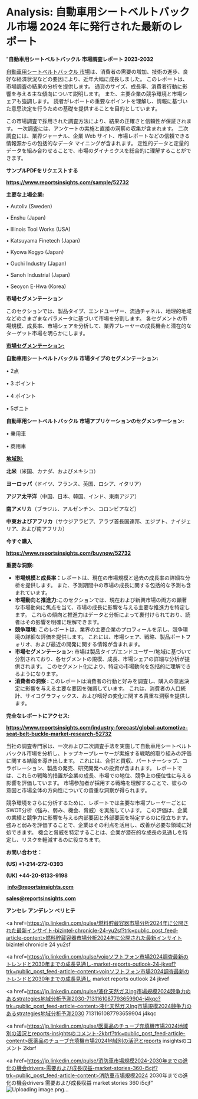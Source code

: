 # Analysis: 自動車用シートベルトバックル市場 2024 年に発行された最新のレポート

"<strong>自動車用シートベルトバックル 市場調査レポート 2023-2032</strong>

<a href=https://www.reportsinsights.com/sample/52732>自動車用シートベルトバックル 市場</a>は、消費者の需要の増加、技術の進歩、良好な経済状況などの要因により、近年大幅に成長しました。 このレポートは、市場調査の結果の分析を提供します。 通貨のサイズ、成長率、消費者行動に影響を与える主な傾向について説明します。 また、主要企業の競争環境と市場シェアも強調します。 読者がレポートの重要なポイントを理解し、情報に基づいた意思決定を行うための基礎を提供することを目的としています。

この市場調査で採用された調査方法により、結果の正確さと信頼性が保証されます。 一次調査には、アンケートの実施と直接の洞察の収集が含まれます。 二次調査には、業界ジャーナル、企業 Web サイト、市場レポートなどの信頼できる情報源からの包括的なデータ マイニングが含まれます。 定性的データと定量的データを組み合わせることで、市場のダイナミクスを総合的に理解することができます。

<strong><b>サンプルPDFをリクエストする</b></strong>

<a href=https://www.reportsinsights.com/sample/52732><strong><u>https://www.reportsinsights.com/sample/52732</u></strong></a>

<strong>主要な上場企業:</strong>

• Autoliv (Sweden)

• Enshu (Japan)

• Illinois Tool Works (USA)

• Katsuyama Finetech (Japan)

• Kyowa Kogyo (Japan)

• Ouchi Industry (Japan)

• Sanoh Industrial (Japan)

• Seoyon E-Hwa (Korea)

<strong>市場セグメンテーション</strong>

このセクションでは、製品タイプ、エンドユーザー、流通チャネル、地理的地域などのさまざまなパラメータに基づいて市場を分割します。 各セグメントの市場規模、成長率、市場シェアを分析して、業界プレーヤーの成長機会と潜在的なターゲット市場を明らかにします。

<strong><u>市場セグメンテーション</u></strong><strong><u>:</u></strong>

<strong>自動車用シートベルトバックル 市場タイプのセグメンテーション:</strong>

• 2点

• 3 ポイント

• 4 ポイント

• 5ポニト

<strong>自動車用シートベルトバックル 市場アプリケーションのセグメンテーション:</strong>

• 乗用車

• 商用車

<strong><u>地域別</u></strong><strong><u>:</u></strong>

<strong>北米</strong>（米国、カナダ、およびメキシコ）

<strong>ヨーロッパ</strong>（ドイツ、フランス、英国、ロシア、イタリア）

<strong>アジア太平洋</strong>（中国、日本、韓国、インド、東南アジア）

<strong>南アメリカ</strong>（ブラジル、アルゼンチン、コロンビアなど）

<strong>中東およびアフリカ</strong>（サウジアラビア、アラブ首長国連邦、エジプト、ナイジェリア、および南アフリカ）

<strong>今すぐ購入</strong>

<a href=https://www.reportsinsights.com/buynow/52732><strong><u>https://www.reportsinsights.com/buynow/52732</u></strong></a>

<strong>重要な洞察:</strong>
<ul>
  <li><strong>市場規模と成長率：</strong>レポートは、現在の市場規模と過去の成長率の詳細な分析を提供します。 また、予測期間中の市場の成長に関する包括的な予測も含まれています。</li>
  <li><strong>市場動向と推進力:</strong>このセクションでは、現在および新興市場の両方の顕著な市場動向に焦点を当て、市場の成長に影響を与える主要な推進力を特定します。 これらの傾向と推進力はデータと分析によって裏付けられており、読者はその影響を明確に理解できます。</li>
  <li><strong>競争環境</strong>: このレポートは、業界の主要企業のプロフィールを示し、競争環境の詳細な評価を提供します。 これには、市場シェア、戦略、製品ポートフォリオ、および最近の開発に関する情報が含まれます。</li>
  <li><strong>市場セグメンテーション: </strong>市場は製品タイプ/エンドユーザー/地域に基づいて分割されており、各セグメントの規模、成長、市場シェアの詳細な分析が提供されます。 このセグメント化により、特定の市場動向を包括的に理解できるようになります。</li>
  <li><strong>消費者の洞察 : </strong>このレポートは消費者の行動と好みを調査し、購入の意思決定に影響を与える主要な要因を強調しています。 これは、消費者の人口統計、サイコグラフィックス、および嗜好の変化に関する貴重な洞察を提供します。</li>
</ul>
<strong>完全なレポートにアクセス:</strong>

<a href=https://www.reportsinsights.com/industry-forecast/global-automotive-seat-belt-buckle-market-research-52732><strong><u><b>https://www.reportsinsights.com/industry-forecast/global-automotive-seat-belt-buckle-market-research-52732</b></u></strong></a>

当社の調査専門家は、一次および二次調査手法を実施して自動車用シートベルトバックル市場を分析し、トップキープレーヤーが実施する戦略的取り組みの評価に関する結論を導き出します。 これには、合併と買収、パートナーシップ、コラボレーション、製品の発売、研究開発への投資が含まれます。 レポートでは、これらの戦略的措置が企業の成長、市場での地位、競争上の優位性に与える影響を評価しています。 市場参加者が採用する戦略を理解することで、彼らの意図と市場全体の方向性についての貴重な洞察が得られます。

競争環境をさらに分析するために、レポートでは主要な市場プレーヤーごとにSWOT分析（強み、弱み、機会、脅威）を実施しています。 この評価は、企業の業績と競争力に影響を与える内部要因と外部要因を特定するのに役立ちます。 強みと弱みを評価することで、企業はその利点を活用し、改善が必要な領域に対処できます。 機会と脅威を特定することは、企業が潜在的な成長の見通しを特定し、リスクを軽減するのに役立ちます。

<strong>お問い合わせ：</strong>

<strong>(US) +1-214-272-0393</strong>

<strong>(UK) +44-20-8133-9198</strong>

<strong> </strong><a href=info@reportsinsights.com><strong><u>info@reportsinsights.com</u></strong></a>

<a href=sales@reportsinsights.com><strong><u>sales@reportsinsights.com</u></strong></a>

<strong>アンセレ アンデレン ベリヒテ</strong>

<a href=https://jp.linkedin.com/pulse/燃料貯蔵容器市場分析2024年に公開された最新インサイト-bizintel-chronicle-24-yu2sf?trk=public_post_feed-article-content>燃料貯蔵容器市場分析2024年に公開された最新インサイト bizintel chronicle 24 yu2sf</a>

<a href=https://jp.linkedin.com/pulse/voipソフトフォン市場2024調査最新のトレンドと2030年までの成長見通し-market-reports-outlook-24-jkvef?trk=public_post_feed-article-content>voipソフトフォン市場2024調査最新のトレンドと2030年までの成長見通し market reports outlook 24 jkvef</a>

<a href=https://jp.linkedin.com/pulse/液化天然ガスlng市場規模2024競争力のあるstrategies地域分析予測2030-7131161087793659904-j4kqc?trk=public_post_feed-article-content>液化天然ガスlng市場規模2024競争力のあるstrategies地域分析予測2030 7131161087793659904 j4kqc</a>

<a href=https://jp.linkedin.com/pulse/医薬品のチューブ充填機市場2024地域別の活況とreports-insightsのコメント-2kbrf?trk=public_post_feed-article-content>医薬品のチューブ充填機市場2024地域別の活況とreports insightsのコメント 2kbrf</a>

<a href=https://jp.linkedin.com/pulse/消防車市場規模2024-2030年までの進化の機会drivers-需要および成長収益-market-stories-360-i5cjf?trk=public_post_feed-article-content>消防車市場規模2024 2030年までの進化の機会drivers 需要および成長収益 market stories 360 i5cjf</a>"
![Uploading image.png…]()
